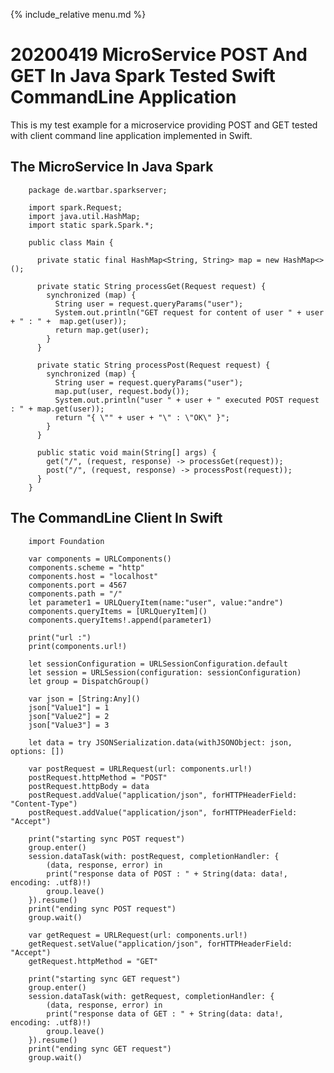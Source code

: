 {% include_relative menu.md %}

# 20200419 MicroService POST And GET In Java Spark Tested Swift CommandLine Application

This is my test example for a microservice providing POST and GET tested with client command line application implemented in Swift.

## The MicroService In Java Spark

        package de.wartbar.sparkserver;

        import spark.Request;
        import java.util.HashMap;
        import static spark.Spark.*;

        public class Main {

          private static final HashMap<String, String> map = new HashMap<>();

          private static String processGet(Request request) {
            synchronized (map) {
              String user = request.queryParams("user");
              System.out.println("GET request for content of user " + user + " : " +  map.get(user));
              return map.get(user);
            }
          }

          private static String processPost(Request request) {
            synchronized (map) {
              String user = request.queryParams("user");
              map.put(user, request.body());
              System.out.println("user " + user + " executed POST request : " + map.get(user));
              return "{ \"" + user + "\" : \"OK\" }";
            }
          }

          public static void main(String[] args) {
            get("/", (request, response) -> processGet(request));
            post("/", (request, response) -> processPost(request));
          }
        }

## The CommandLine Client In Swift

        import Foundation

        var components = URLComponents()
        components.scheme = "http"
        components.host = "localhost"
        components.port = 4567
        components.path = "/"
        let parameter1 = URLQueryItem(name:"user", value:"andre")
        components.queryItems = [URLQueryItem]()
        components.queryItems!.append(parameter1)

        print("url :")
        print(components.url!)

        let sessionConfiguration = URLSessionConfiguration.default
        let session = URLSession(configuration: sessionConfiguration)
        let group = DispatchGroup()

        var json = [String:Any]()
        json["Value1"] = 1
        json["Value2"] = 2
        json["Value3"] = 3

        let data = try JSONSerialization.data(withJSONObject: json, options: [])

        var postRequest = URLRequest(url: components.url!)
        postRequest.httpMethod = "POST"
        postRequest.httpBody = data
        postRequest.addValue("application/json", forHTTPHeaderField: "Content-Type")
        postRequest.addValue("application/json", forHTTPHeaderField: "Accept")

        print("starting sync POST request")
        group.enter()
        session.dataTask(with: postRequest, completionHandler: {
            (data, response, error) in
            print("response data of POST : " + String(data: data!, encoding: .utf8)!)
            group.leave()
        }).resume()
        print("ending sync POST request")
        group.wait()

        var getRequest = URLRequest(url: components.url!)
        getRequest.setValue("application/json", forHTTPHeaderField: "Accept")
        getRequest.httpMethod = "GET"

        print("starting sync GET request")
        group.enter()
        session.dataTask(with: getRequest, completionHandler: {
            (data, response, error) in
            print("response data of GET : " + String(data: data!, encoding: .utf8)!)
            group.leave()
        }).resume()
        print("ending sync GET request")
        group.wait()

